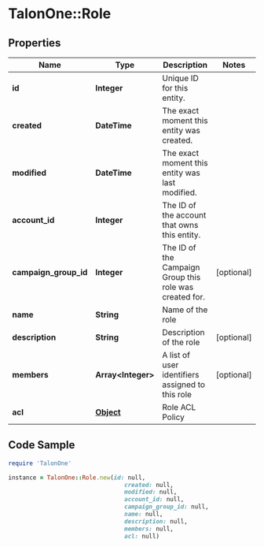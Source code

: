 # TalonOne::Role

## Properties

Name | Type | Description | Notes
------------ | ------------- | ------------- | -------------
**id** | **Integer** | Unique ID for this entity. | 
**created** | **DateTime** | The exact moment this entity was created. | 
**modified** | **DateTime** | The exact moment this entity was last modified. | 
**account_id** | **Integer** | The ID of the account that owns this entity. | 
**campaign_group_id** | **Integer** | The ID of the Campaign Group this role was created for. | [optional] 
**name** | **String** | Name of the role | 
**description** | **String** | Description of the role | [optional] 
**members** | **Array&lt;Integer&gt;** | A list of user identifiers assigned to this role | [optional] 
**acl** | [**Object**](.md) | Role ACL Policy | 

## Code Sample

```ruby
require 'TalonOne'

instance = TalonOne::Role.new(id: null,
                                 created: null,
                                 modified: null,
                                 account_id: null,
                                 campaign_group_id: null,
                                 name: null,
                                 description: null,
                                 members: null,
                                 acl: null)
```


